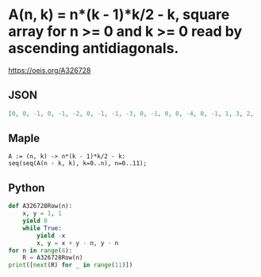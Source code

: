 # A\(n, k\) \= n\*\(k \- 1\)\*k/2 \- k, square array for n \>\= 0 and k \>\= 0 read by ascending antidiagonals\.
https://oeis.org/A326728
## JSON
```JSON
[0, 0, -1, 0, -1, -2, 0, -1, -1, -3, 0, -1, 0, 0, -4, 0, -1, 1, 3, 2, -5, 0, -1, 2, 6, 8, 5, -6, 0, -1, 3, 9, 14, 15, 9, -7, 0, -1, 4, 12, 20, 25, 24, 14, -8, 0, -1, 5, 15, 26, 35, 39, 35, 20, -9, 0, -1, 6, 18, 32, 45, 54, 56, 48, 27, -10]
```
## Maple
```Maple
A := (n, k) -> n*(k - 1)*k/2 - k:
seq(seq(A(n - k, k), k=0..n), n=0..11);
```
## Python
```Python
def A326728Row(n):
    x, y = 1, 1
    yield 0
    while True:
        yield -x
        x, y = x + y - n, y - n
for n in range(8):
    R = A326728Row(n)
print([next(R) for _ in range(11)])
```
